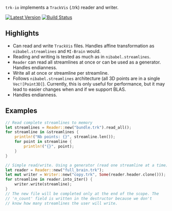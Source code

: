 `trk-io` implements a `TrackVis` (.trk) reader and writer.

[![Latest Version](https://img.shields.io/badge/crates.io-0.3.5-orange.svg)](https://crates.io/crates/trk-io) [![Build Status](https://travis-ci.org/imeka/trk-io.svg?branch=master)](https://travis-ci.org/imeka/trk-io)

Highlights
----------

- Can read and write `TrackVis` files. Handles affine transformation as
  ``nibabel.streamlines`` and ``MI-Brain`` would.
- Reading and writing is tested as much as in ``nibabel.streamlines``.
- ``Reader`` can read all streamlines at once or can be used as a generator.
  Handles endianness.
- Write all at once or streamline per streamline.
- Follows ``nibabel.streamlines`` architecture (all 3D points are in a single
  ``Vec![Point3D]``). Currently, this is only useful for performance, but it may
  lead to easier changes when and if we support BLAS.
- Handles endianness.

Examples
--------

```rust
// Read complete streamlines to memory
let streamlines = Reader::new("bundle.trk").read_all();
for streamline in &streamlines {
    println!("Nb points: {}", streamline.len());
    for point in streamline {
        println!("{}", point);
    }
}
```
```rust
// Simple read/write. Using a generator (read one streamline at a time)
let reader = Reader::new("full_brain.trk");
let mut writer = Writer::new("copy.trk", Some(reader.header.clone()));
for streamline in reader.into_iter() {
    writer.write(streamline);
}
// The new file will be completed only at the end of the scope. The
// 'n_count' field is written in the destructor because we don't
// know how many streamlines the user will write.
```
